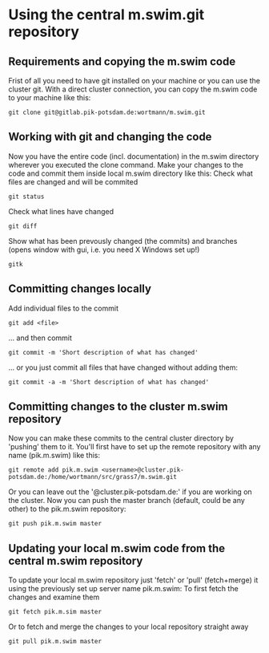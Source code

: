 # Using the central m.swim.git repository

## Requirements and copying the m.swim code

Frist of all you need to have git installed on your machine or you can use the cluster git.
With a direct cluster connection, you can copy the m.swim code to your machine like this:

    git clone git@gitlab.pik-potsdam.de:wortmann/m.swim.git


## Working with git and changing the code

Now you have the entire code (incl. documentation) in the m.swim directory wherever you executed the clone command. Make your changes to the code and commit them inside local m.swim directory like this:
Check what files are changed and will be commited

    git status

Check what lines have changed

    git diff

Show what has been prevously changed (the commits) and branches (opens window with gui, i.e. you need X Windows set up!)

    gitk

## Committing changes locally

Add individual files to the commit

    git add <file>

... and then commit

    git commit -m 'Short description of what has changed'

... or you just commit all files that have changed without adding them:

    git commit -a -m 'Short description of what has changed'

## Committing changes to the cluster m.swim repository

Now you can make these commits to the central cluster directory by 'pushing' them to it. You'll first have to set up the remote repository with any name (pik.m.swim) like this:

    git remote add pik.m.swim <username>@cluster.pik-potsdam.de:/home/wortmann/src/grass7/m.swim.git

Or you can leave out the '<username>@cluster.pik-potsdam.de:' if you are working on the cluster.
Now you can push the master branch (default, could be any other) to the pik.m.swim repository:

    git push pik.m.swim master

## Updating your local m.swim code from the central m.swim repository

To update your local m.swim repository just 'fetch' or 'pull' (fetch+merge) it using the previously set up server name pik.m.swim:
To first fetch the changes and examine them

    git fetch pik.m.sim master

Or to fetch and merge the changes to your local repository straight away

    git pull pik.m.swim master
